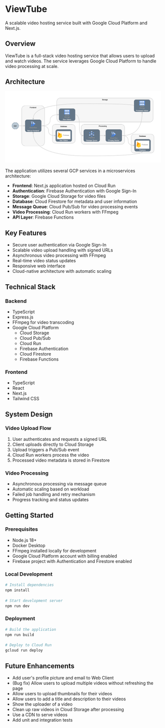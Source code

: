 # ViewTube

A scalable video hosting service built with Google Cloud Platform and Next.js.

## Overview

ViewTube is a full-stack video hosting service that allows users to upload and watch videos. The service leverages Google Cloud Platform to handle video processing at scale.

## Architecture

![Architecture Diagram](docs/architecture.png)

The application utilizes several GCP services in a microservices architecture:

- **Frontend**: Next.js application hosted on Cloud Run
- **Authentication**: Firebase Authentication with Google Sign-In
- **Storage**: Google Cloud Storage for video files
- **Database**: Cloud Firestore for metadata and user information
- **Message Queue**: Cloud Pub/Sub for video processing events
- **Video Processing**: Cloud Run workers with FFmpeg
- **API Layer**: Firebase Functions

## Key Features

- Secure user authentication via Google Sign-In
- Scalable video upload handling with signed URLs
- Asynchronous video processing with FFmpeg
- Real-time video status updates
- Responsive web interface
- Cloud-native architecture with automatic scaling

## Technical Stack

### Backend
- TypeScript
- Express.js
- FFmpeg for video transcoding
- Google Cloud Platform
  - Cloud Storage
  - Cloud Pub/Sub
  - Cloud Run
  - Firebase Authentication
  - Cloud Firestore
  - Firebase Functions

### Frontend
- TypeScript
- React
- Next.js
- Tailwind CSS

## System Design

### Video Upload Flow
1. User authenticates and requests a signed URL
2. Client uploads directly to Cloud Storage
3. Upload triggers a Pub/Sub event
4. Cloud Run workers process the video
5. Processed video metadata is stored in Firestore

### Video Processing
- Asynchronous processing via message queue
- Automatic scaling based on workload
- Failed job handling and retry mechanism
- Progress tracking and status updates

## Getting Started

### Prerequisites
- Node.js 18+
- Docker Desktop
- FFmpeg installed locally for development
- Google Cloud Platform account with billing enabled
- Firebase project with Authentication and Firestore enabled

### Local Development
```bash
# Install dependencies
npm install

# Start development server
npm run dev
```

### Deployment
```bash
# Build the application
npm run build

# Deploy to Cloud Run
gcloud run deploy
```

## Future Enhancements

- Add user's profile picture and email to Web Client
- (Bug fix) Allow users to upload multiple videos without refreshing the page
- Allow users to upload thumbnails for their videos
- Allow users to add a title and description to their videos
- Show the uploader of a video
- Clean up raw videos in Cloud Storage after processing
- Use a CDN to serve videos
- Add unit and integration tests
